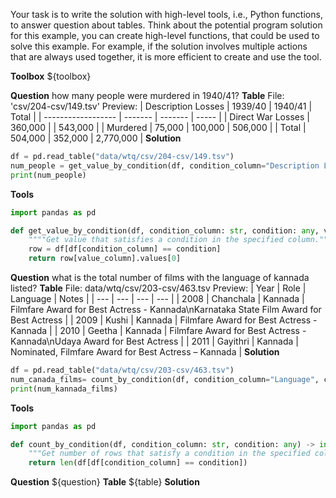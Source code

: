 Your task is to write the solution with high-level tools, i.e., Python functions, to answer question about tables.
Think about the potential program solution for this example, you can create high-level functions, that could be used to solve this example. For example, if the solution involves multiple actions that are always used together, it is more efficient to create and use the tool.

**Toolbox**
${toolbox}


**Question**
how many people were murdered in 1940/41?
**Table**
File: 'csv/204-csv/149.tsv'
Preview: 
| Description Losses | 1939/40 | 1940/41 | Total |
| ------------------ | ------- | ------- | ----- |
| Direct War Losses | 360,000 |  | 543,000 |
| Murdered | 75,000 | 100,000 | 506,000 |
| Total | 504,000 | 352,000 | 2,770,000 |
**Solution**
```python
df = pd.read_table("data/wtq/csv/204-csv/149.tsv")
num_people = get_value_by_condition(df, condition_column="Description Losses", condition="Murdered", value_column="1940/41")
print(num_people)
```
**Tools**
```python
import pandas as pd

def get_value_by_condition(df, condition_column: str, condition: any, value_column: str) -> any:
    """"Get value that satisfies a condition in the specified column."""
    row = df[df[condition_column] == condition]
    return row[value_column].values[0]
```


**Question**
what is the total number of films with the language of kannada listed?
**Table**
File: data/wtq/csv/203-csv/463.tsv
Preview: | Year | Role | Language | Notes |
|  --- | --- | --- | --- |
| 2008 | Chanchala | Kannada | Filmfare Award for Best Actress - Kannada\nKarnataka State Film Award for Best Actress |
| 2009 | Kushi | Kannada | Filmfare Award for Best Actress - Kannada |
| 2010 | Geetha | Kannada | Filmfare Award for Best Actress - Kannada\nUdaya Award for Best Actress |
| 2011 | Gayithri | Kannada | Nominated, Filmfare Award for Best Actress – Kannada |
**Solution**
```python
df = pd.read_table("data/wtq/csv/203-csv/463.tsv")
num_canada_films= count_by_condition(df, condition_column="Language", condition="Kannada")
print(num_kannada_films)
```
**Tools**
```python
import pandas as pd

def count_by_condition(df, condition_column: str, condition: any) -> int:
    """Get number of rows that satisfy a condition in the specified column."""
    return len(df[df[condition_column] == condition])
```


**Question**
${question}
**Table**
${table}
**Solution**
